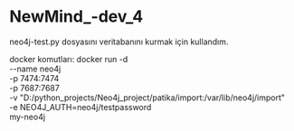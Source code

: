 # NewMind_-dev_4

neo4j-test.py dosyasını veritabanını kurmak için kullandım.

docker komutları:
docker run -d \
  --name neo4j \
  -p 7474:7474 \
  -p 7687:7687 \
  -v "D:/python_projects/Neo4j_project/patika/import:/var/lib/neo4j/import" \
  -e NEO4J_AUTH=neo4j/testpassword \
  my-neo4j

